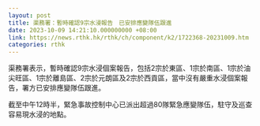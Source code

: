 ```yaml
---
layout: post
title: 渠務署：暫時確認9宗水浸報告　已安排應變隊伍跟進
date: 2023-10-09 14:21:10.000000000 +08:00
link: https://news.rthk.hk/rthk/ch/component/k2/1722368-20231009.htm
categories: rthk
---
```


渠務署表示，暫時確認9宗水浸個案報告，包括2宗於東區、1宗於南區、1宗於油尖旺區、1宗於離島區、2宗於元朗區及2宗於西貢區，當中沒有嚴重水浸個案報告，署方已安排應變隊伍跟進。

截至中午12時半，緊急事故控制中心已派出超過80隊緊急應變隊伍，駐守及巡查容易現水浸的地點。
